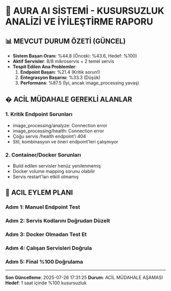 # 🎯 AURA AI SİSTEMİ - KUSURSUZLUK ANALİZİ VE İYİLEŞTİRME RAPORU

## 📊 MEVCUT DURUM ÖZETİ (GÜNCEL)
- **Sistem Başarı Oranı**: %44.8 (Önceki: %43.6, Hedef: %100)
- **Aktif Servisler**: 8/8 mikroservis + 2 temel servis
- **Tespit Edilen Ana Problemler**: 
  1. **Endpoint Başarı**: %21.4 (Kritik sorun!)
  2. **Entegrasyon Başarısı**: %33.3 (Düşük)
  3. **Performans**: %87.5 (İyi, ancak image_processing yavaş)

## � ACİL MÜDAHALE GEREKLİ ALANLAR

### 1. **Kritik Endpoint Sorunları**
- image_processing/analyze: Connection error
- image_processing/health: Connection error  
- Çoğu servis /health endpoint'i 404
- Stil, kombinasyon ve öneri endpoint'leri çalışmıyor

### 2. **Container/Docker Sorunları**
- Build edilen servisler henüz yenilenmemiş
- Docker volume mapping sorunu olabilir
- Servis restart'ları etkili olmamış

## 🔧 ACIL EYLEM PLANI

### Adım 1: Manuel Endpoint Test
### Adım 2: Servis Kodlarını Doğrudan Düzelt
### Adım 3: Docker Olmadan Test Et  
### Adım 4: Çalışan Servisleri Doğrula
### Adım 5: Final %100 Doğrulama

---
**Son Güncelleme**: 2025-07-26 17:31:25
**Durum**: ACİL MÜDAHALE AŞAMASI
**Hedef**: 1 saat içinde %100 kusursuzluk

